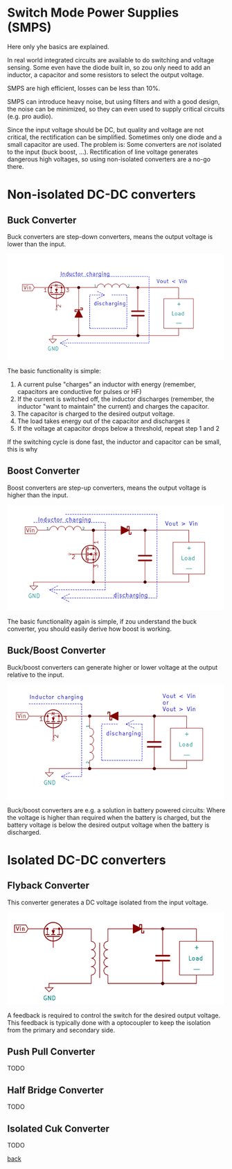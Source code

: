 # Switch Mode Power Supplies (SMPS)
Here only yhe basics are explained. 

In real world integrated circuits are available to do switching and voltage sensing. 
Some even have the diode built in, so zou only need to add an inductor, a capacitor and some resistors to select the output voltage.

SMPS are high efficient, losses can be less than 10%. 

SMPS can introduce heavy noise, but using filters and with a good design, the noise can be minimized, so they can even used 
to supply critical circuits (e.g. pro audio).

Since the input voltage should be DC, but quality and voltage are not critical, the rectification can be simplified. 
Sometimes only one diode and a small capacitor are used. 
The problem is: Some converters are *not* isolated to the input (buck boost, ...). 
Rectification of line voltage generates dangerous high voltages, so using non-isolated converters are a no-go there.

# Non-isolated DC-DC converters

## Buck Converter

Buck converters are step-down converters, means the output voltage is lower than the input.

![Buck Converter](buck.png)

The basic functionality is simple:
1. A current pulse "charges" an inductor with energy (remember, capacitors are conductive for pulses or HF)
2. If the current is switched off, the inductor discharges (remember, the inductor "want to maintain" the current) and charges the capacitor.
3. The capacitor is charged to the desired output voltage.
4. The load takes energy out of the capacitor and discharges it
5. If the voltage at capacitor drops below a threshold, repeat step 1 and 2

If the switching cycle is done fast, the inductor and capacitor can be small, this is why 

## Boost Converter

Boost converters are step-up converters, means the output voltage is higher than the input.

![Boost Converter](boost.png)

The basic functionality again is simple, if zou understand the buck converter, you should easily derive how boost is working.

## Buck/Boost Converter

Buck/boost converters can generate higher or lower voltage at the output relative to the input.

![Buck Boost Converter](buck-boost.png)

Buck/boost converters are e.g. a solution in battery powered circuits: 
Where the voltage is higher than required when the battery is charged,
but the battery voltage is below the desired output voltage when the battery is discharged.


# Isolated DC-DC converters

## Flyback Converter

This converter generates a DC voltage isolated from the input voltage.
 
![Flyback Converter](flyback.png)

A feedback is required to control the switch for the desired output voltage.
This feedback is typically done with a optocoupler to keep the isolation from the primary and secondary side.

## Push Pull Converter

TODO

## Half Bridge Converter

TODO

## Isolated Cuk Converter

TODO


[back](../README.md) 